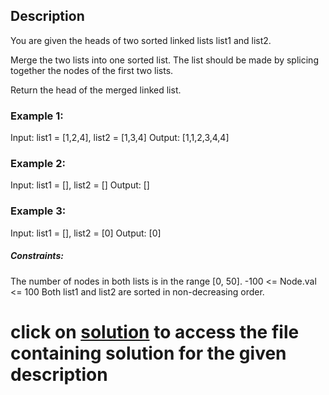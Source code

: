 ## Description
You are given the heads of two sorted linked lists list1 and list2.

Merge the two lists into one sorted list. The list should be made by splicing together the nodes of the first two lists.

Return the head of the merged linked list.

 

### Example 1:
Input: list1 = [1,2,4], list2 = [1,3,4]
Output: [1,1,2,3,4,4]

### Example 2:
Input: list1 = [], list2 = []
Output: []

### Example 3:
Input: list1 = [], list2 = [0]
Output: [0]
 

##### Constraints:
The number of nodes in both lists is in the range [0, 50].
-100 <= Node.val <= 100
Both list1 and list2 are sorted in non-decreasing order.

# click on [solution](2-merge_two_sorted_lists.py) to access the file containing solution for the given description